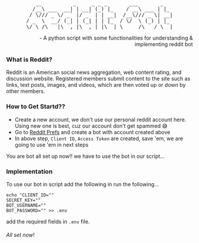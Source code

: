 <pre align="center">
   __          _     _ _ _       ___       _   
  /__\ ___  __| | __| (_) |_    / __\ ___ | |_ 
 / \/// _ \/ _` |/ _` | | __|  /__\/// _ \| __|
/ _  \  __/ (_| | (_| | | |_  / \/  \ (_) | |_ 
\/ \_/\___|\__,_|\__,_|_|\__| \_____/\___/ \__|
</pre>
<p align="right">- A python script with some functionalities for understanding &amp; implementing reddit bot</p>

### What is Reddit?

Reddit is an American social news aggregation, web content rating, and discussion website. Registered members submit content to the site such as links, text posts, images, and videos, which are then voted up or down by other members.

### How to Get Startd??

- Create a new account, we don't use our personal reddit account here. Using new one is best, cuz our account don't get spammed 😅
- Go to [Reddit Prefs](https://www.reddit.com/prefs/apps) and create a bot with account created above
- In above step, `Client ID`, `Access Token` are created, save 'em, we are going to use 'em in next steps

You are bot all set up now!! we have to use the bot in our script...

### Implementation

To use our bot in script add the following in run the following...

```
echo "CLIENT_ID=""
SECRET_KEY=""
BOT_USERNAME=""
BOT_PASSWORD="" >> .env
```

add the required fields in `.env` file. 

<h6>All set now!</h6>
